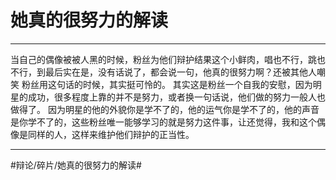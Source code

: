 # 她真的很努力的解读
- - - -
当自己的偶像被被人黑的时候，粉丝为他们辩护结果这个小鲜肉，唱也不行，跳也不行，到最后实在是，没有话说了，都会说一句，他真的很努力啊？还被其他人嘲笑
粉丝用这句话的时候，其实挺可怜的。
其实这是粉丝一个自我的安慰，因为明星的成功，很多程度上靠的并不是努力，或者换一句话说，他们做的努力一般人也做得了。
因为明星的他的外貌你是学不了的，他的运气你是学不了的，他的声音是你学不了的，这些粉丝唯一能够学习的就是努力这件事，让还觉得，我和这个偶像是同样的人，这样来维护他们辩护的正当性。
- - - -
#辩论/碎片/她真的很努力的解读#